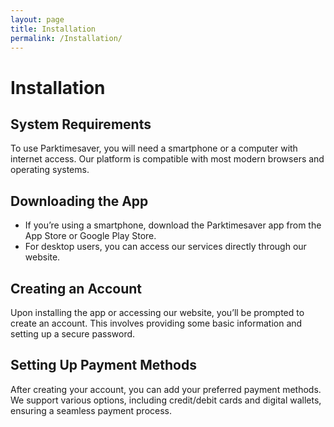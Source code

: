 ```yaml
---
layout: page
title: Installation
permalink: /Installation/
---
```



# Installation

## System Requirements
To use Parktimesaver, you will need a smartphone or a computer with internet access. Our platform is compatible with most modern browsers and operating systems.

## Downloading the App
- If you’re using a smartphone, download the Parktimesaver app from the App Store or Google Play Store.
- For desktop users, you can access our services directly through our website.

## Creating an Account
Upon installing the app or accessing our website, you’ll be prompted to create an account. This involves providing some basic information and setting up a secure password.

## Setting Up Payment Methods
After creating your account, you can add your preferred payment methods. We support various options, including credit/debit cards and digital wallets, ensuring a seamless payment process.
